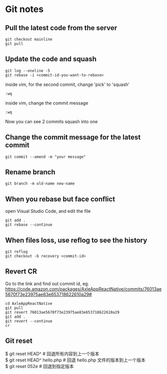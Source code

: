 # Git notes

## Pull the latest code from the server
```
git checkout mainline
git pull
```

## Update the code and squash
```
git log --oneline -5
git rebase -i <commit-id-you-want-to-rebase>
```
inside vim, for the second commit, change 'pick' to 'squash'
```
:wq
```
inside vim, change the commit message
```
:wq
```
Now you can see 2 commits squash into one


## Change the commit message for the latest commit
```
git commit --amend -m "your message"
```

## Rename branch
```
git branch -m old-name new-name
```

## When you rebase but face conflict
open Visual Studio Code, and edit the file
```
git add .
git rebase --continue
```

## When files loss, use reflog to see the history

```
git reflog
git checkout -b recovery <commit-id>
```

## Revert CR

Go to the link and find out commit id, eg. https://code.amazon.com/packages/AxleAppReactNative/commits/76013ae5670f73e23975ae83e653718622610a29#
```
cd AxleAppReactNative
git pull
git revert 76013ae5670f73e23975ae83e653718622610a29
git add .
git revert --continue
cr
```

## Git reset 

$ git reset HEAD^            # 回退所有内容到上一个版本  
$ git reset HEAD^ hello.php  # 回退 hello.php 文件的版本到上一个版本  
$ git  reset  052e           # 回退到指定版本
